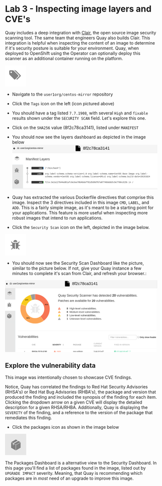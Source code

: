 # Lab 3 - Inspecting image layers and CVE's

Quay includes a deep integration with [Clair](https://github.com/quay/clair), the open source image security scanning tool. The same team that engineers Quay also builds Clair. This integration is helpful when inspecting the content of an image to determine if it's security posture is suitable for your environment. Quay, when deployed to OpenShift using the Operator can optionally deploy this scanner as an additional container running on the platform.

![Tags](images/tags-icon.png)

* Navigate to the `user1org/centos-mirror` repository
* Click the `Tags` icon on the left (icon pictured above)
* You should have a tag listed `7.7.1908`, with several `High` and `fixable` results shown under the `SECURITY SCAN` field. Let's explore this one.
* Click on the `SHA256` value (8f2c78ca3141), listed under `MANIFEST`
* You should now see the layers dashboard as depicted in the image below
![Manifest Dashboard](images/manifest-layers.png)

* Quay has extracted the various Dockerfile directives that comprise this image. Inspect the 3 directives included in this image `CMD`, `LABEL`, and `ADD`. This is a fairly simple image, as it's meant to be a starting point for your applications. This feature is more useful when inspecting more robust images that intend to run applications.
* Click the `Security Scan` icon on the left, depicted in the image below.

![Scan Icon](images/scan-icon.png)

* You should now see the Security Scan Dashboard like the picture, similar to the picture below. If not, give your Quay instance a few minutes to complete it's scan from Clair, and refresh your browser.:

![Scan Dashboard](images/scan-dashboard.png)

## Explore the vulnerability data
This image was intentionally chosen to showcase CVE findings. 

Notice, Quay has correlated the findings to Red Hat Security Advisories (RHSA's) or Red Hat Bug Advisories (RHBA's), the package and version that produced the finding and included the synopsis of the finding for each item. Clicking the dropdown arrow on a given CVE will display the detailed description for a given RHSA/RHBA. Additionally, Quay is displaying the `SEVERITY` of the finding, and a reference to the version of the package that remediates this finding.

* Click the packages icon as shown in the image below

![Packages Icon](images/packages-icon.png)

The Packages Dashboard is a alternative view to the Security Dashboard. In this page you'll find a list of packages found in the image, listed out by `UPGRADE IMPACT` severity. Meaning, that Quay is recommending which packages are in *most* need of an upgrade to improve this image.

